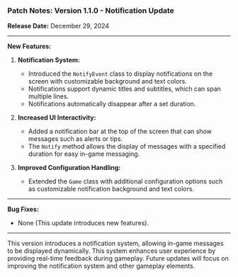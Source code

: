 ### Patch Notes: Version 1.1.0 - Notification Update

**Release Date:** December 29, 2024

---

**New Features:**

1. **Notification System:**
   - Introduced the `NotifyEvent` class to display notifications on the screen with customizable background and text colors.
   - Notifications support dynamic titles and subtitles, which can span multiple lines.
   - Notifications automatically disappear after a set duration.

2. **Increased UI Interactivity:**
   - Added a notification bar at the top of the screen that can show messages such as alerts or tips.
   - The `Notify` method allows the display of messages with a specified duration for easy in-game messaging.

3. **Improved Configuration Handling:**
   - Extended the `Game` class with additional configuration options such as customizable notification background and text colors.

---

**Bug Fixes:**
- None (This update introduces new features).

---

This version introduces a notification system, allowing in-game messages to be displayed dynamically. This system enhances user experience by providing real-time feedback during gameplay. Future updates will focus on improving the notification system and other gameplay elements.
